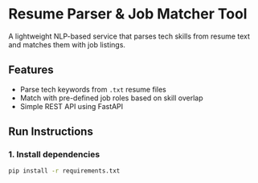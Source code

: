 # Resume Parser & Job Matcher Tool

A lightweight NLP-based service that parses tech skills from resume text and matches them with job listings.

## Features
- Parse tech keywords from `.txt` resume files
- Match with pre-defined job roles based on skill overlap
- Simple REST API using FastAPI

## Run Instructions

### 1. Install dependencies
```bash
pip install -r requirements.txt
